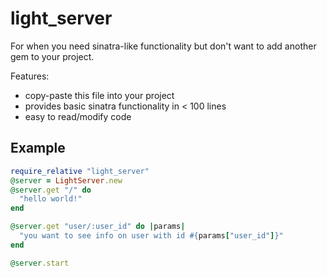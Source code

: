 # light_server

For when you need sinatra-like functionality but don't want to add another gem to your project.

Features:
- copy-paste this file into your project
- provides basic sinatra functionality in < 100 lines
- easy to read/modify code

## Example

```ruby
require_relative "light_server"
@server = LightServer.new
@server.get "/" do
  "hello world!"
end

@server.get "user/:user_id" do |params|
  "you want to see info on user with id #{params["user_id"]}"
end

@server.start
```

